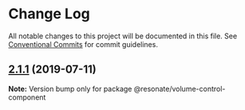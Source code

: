 # Change Log

All notable changes to this project will be documented in this file.
See [Conventional Commits](https://conventionalcommits.org) for commit guidelines.

## [2.1.1](https://github.com/@resonatecoop/stream2own/compare/@resonate/volume-control-component@2.1.0...@resonate/volume-control-component@2.1.1) (2019-07-11)

**Note:** Version bump only for package @resonate/volume-control-component
